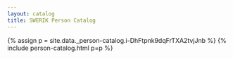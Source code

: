 ```yaml
---
layout: catalog
title: SWERIK Person Catalog
---
```

{% assign p = site.data._person-catalog.i-DhFtpnk9dqFrTXA2tvjJnb %}
{% include person-catalog.html p=p %}

